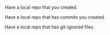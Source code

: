 <panel type="danger" header=":trophy: Can use Git to save history :star:" expandable expanded no-close>

<panel type="danger" header=":trophy: Can explain revision control :star:" expandable>
  <include src="../../book/revisionControl/what/full.md" />
  <panel header=":dart: Evidence" expanded>
    <include src="../../book/revisionControl/what/q-essay-rcs-explain.md" />
  </panel>
</panel>

<panel type="danger" header=":trophy: Can explain repositories :star:" expandable>
  <include src="../../book/revisionControl/repositories/full.md" />
  <panel header=":dart: Evidence" expanded>
    <include src="../../book/revisionControl/repositories/q-essay-repo-definition.md" />
  </panel>
</panel>

<panel type="danger" header=":trophy: Can create a local Git repo :star:" expandable>
  <include src="../../book/gitAndGithub/init/full.md" />
  <panel header=":dart: Evidence" expanded>

Have a local repo that you created.

  </panel>
</panel>

<panel type="danger" header=":trophy: Can explain saving history :star:" expandable>
  <include src="../../book/revisionControl/savingHistory/full.md" />
</panel>

<panel type="danger" header=":trophy: Can commit using Git :star:" expandable>
  <include src="../../book/gitAndGithub/commit/full.md" />
  <panel header=":dart: Evidence" expanded>

Have a local repo that has commits you created.

  </panel>
</panel>

<panel type="warning" header=":trophy: Can set Git to ignore files :star::star:" expandable>
  <include src="../../book/gitAndGithub/ignore/full.md" />
  <panel header=":dart: Evidence" expanded>

Have a local repo that has git-ignored files.

  </panel>
</panel>

</panel>
